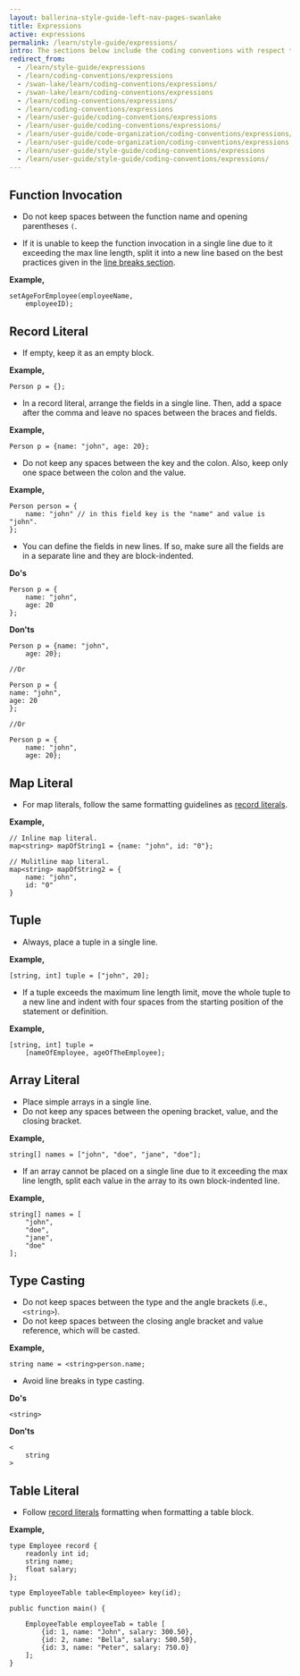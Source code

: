 ```yaml
---
layout: ballerina-style-guide-left-nav-pages-swanlake
title: Expressions
active: expressions
permalink: /learn/style-guide/expressions/
intro: The sections below include the coding conventions with respect to expressions.
redirect_from:
  - /learn/style-guide/expressions
  - /learn/coding-conventions/expressions
  - /swan-lake/learn/coding-conventions/expressions/
  - /swan-lake/learn/coding-conventions/expressions
  - /learn/coding-conventions/expressions/
  - /learn/coding-conventions/expressions
  - /learn/user-guide/coding-conventions/expressions
  - /learn/user-guide/coding-conventions/expressions/
  - /learn/user-guide/code-organization/coding-conventions/expressions/
  - /learn/user-guide/code-organization/coding-conventions/expressions
  - /learn/user-guide/style-guide/coding-conventions/expressions
  - /learn/user-guide/style-guide/coding-conventions/expressions/
---
```


## Function Invocation

* Do not keep spaces between the function name and opening parentheses `(`.
  
* If it is unable to keep the function invocation in a single line due to it exceeding the max line length, split it into a new line based on the best practices given in the [line breaks section](/learn/coding-conventions/#line-breaks).
    
**Example,**

```ballerina
setAgeForEmployee(employeeName,
    employeeID);
```

## Record Literal

* If empty, keep it as an empty block.
      
**Example,**

```ballerina
Person p = {};
```

* In a record literal, arrange the fields in a single line.
  Then, add a space after the comma and leave no spaces between the braces and fields.
      
**Example,**

```ballerina  
Person p = {name: "john", age: 20};
``` 

* Do not keep any spaces between the key and the colon. Also, keep only one space between the colon and the value.
  
**Example,**

```ballerina
Person person = {
    name: "john" // in this field key is the "name" and value is "john".
};
```

* You can define the fields in new lines. If so, make sure all the fields are in a separate line and they are block-indented.

**Do's**

```ballerina
Person p = {
    name: "john",
    age: 20
};
``` 

**Don'ts**

```ballerina
Person p = {name: "john",
    age: 20};
  
//Or
  
Person p = {
name: "john",
age: 20
};
  
//Or
  
Person p = {
    name: "john",
    age: 20};
```

## Map Literal

* For map literals, follow the same formatting guidelines as [record literals](#record-literal).
  
**Example,**

```ballerina
// Inline map literal.
map<string> mapOfString1 = {name: "john", id: "0"};
  
// Mulitline map literal.
map<string> mapOfString2 = {
    name: "john",
    id: "0"
}
```

## Tuple

* Always, place a tuple in a single line.

**Example,**

```ballerina
[string, int] tuple = ["john", 20];
```

* If a tuple exceeds the maximum line length limit, move the whole tuple to a new line and indent with four spaces from the starting position of the statement or definition.
  
**Example,**

```ballerina
[string, int] tuple = 
    [nameOfEmployee, ageOfTheEmployee];
```

## Array Literal

* Place simple arrays in a single line.
* Do not keep any spaces between the opening bracket, value, and the closing bracket.
  
**Example,**

```ballerina
string[] names = ["john", "doe", "jane", "doe"];
```

* If an array cannot be placed on a single line due to it exceeding the max line length, split each value in the array to its own block-indented line.
    
**Example,**

```ballerina
string[] names = [
    "john",
    "doe",
    "jane",
    "doe"
];
```

## Type Casting

* Do not keep spaces between the type and the angle brackets (i.e., `<string>`).
* Do not keep spaces between the closing angle bracket and value reference, which will be casted.

**Example,**

```ballerina
string name = <string>person.name;
```

* Avoid line breaks in type casting.
  
**Do's**

```ballerina
<string>
```
  
**Don'ts**

```ballerina
<
    string
>
```

## Table Literal

* Follow [record literals](#record-literal) formatting when formatting a table block.
  
**Example,**
  
```ballerina
type Employee record {
    readonly int id;
    string name;
    float salary;
};

type EmployeeTable table<Employee> key(id);

public function main() {

    EmployeeTable employeeTab = table [
        {id: 1, name: "John", salary: 300.50},
        {id: 2, name: "Bella", salary: 500.50},
        {id: 3, name: "Peter", salary: 750.0}
    ];
}
```
  
<div class="cGitButtonContainer"><p data-button="iGitStarText">"Star"</p><p data-button="iGitWatchText">"Watch"</p></div>


<style> #tree-expand-all , #tree-collapse-all, .cTocElements {display:none;} .cGitButtonContainer {padding-left: 40px;display: none;} </style>
